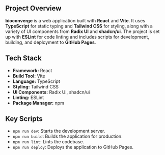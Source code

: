 ## Project Overview

**bioconverge** is a web application built with **React** and **Vite**. It uses **TypeScript** for static typing and **Tailwind CSS** for styling, along with a variety of UI components from **Radix UI** and **shadcn/ui**. The project is set up with **ESLint** for code linting and includes scripts for development, building, and deployment to **GitHub Pages**.

## Tech Stack

- **Framework:** React
- **Build Tool:** Vite
- **Language:** TypeScript
- **Styling:** Tailwind CSS
- **UI Components:** Radix UI, shadcn/ui
- **Linting:** ESLint
- **Package Manager:** npm

## Key Scripts

- `npm run dev`: Starts the development server.
- `npm run build`: Builds the application for production.
- `npm run lint`: Lints the codebase.
- `npm run deploy`: Deploys the application to GitHub Pages.
